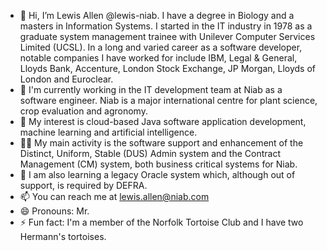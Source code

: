- 👋 Hi, I’m Lewis Allen @lewis-niab. I have a degree in Biology and a masters in Information Systems. I started in the IT industry in 1978 as a graduate system management trainee with Unilever Computer Services Limited (UCSL). In a long and varied career as a software developer, notable companies I have worked for include IBM, Legal & General, Lloyds Bank, Accenture, London Stock Exchange, JP Morgan, Lloyds of London and Euroclear.
- 🏢 I'm currently working in the IT development team at Niab as a software engineer.  Niab is a major international centre for plant science, crop evaluation and agronomy.
- 👀 My interest is cloud-based Java software application development, machine learning and artificial intelligence.
- 👷‍♂️ My main activity is the software support and enhancement of the Distinct, Uniform, Stable (DUS) Admin system and the Contract Management (CM) system, both business critical systems for Niab.
- 🌱 I am also learning a legacy Oracle system which, although out of support, is required by DEFRA. 
- 📫 You can reach me at lewis.allen@niab.com
- 😄 Pronouns: Mr.
- ⚡ Fun fact: I'm a member of the Norfolk Tortoise Club and I have two Hermann's tortoises.
<!---
lewis-niab/lewis-niab is a ✨ special ✨ repository because its `README.md` (this file) appears on your GitHub profile.
You can click the Preview link to take a look at your changes.
--->

